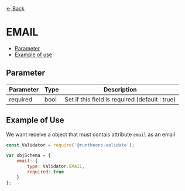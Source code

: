 [<- Back](https://github.com/iamousseni/runtheons-validate#type)

# EMAIL

- [Parameter](https://github.com/iamousseni/runtheons-validate/blob/master/doc/email.md#parameter)
- [Example of use](https://github.com/iamousseni/runtheons-validate/blob/master/doc/email.md#example-of-use)

## Parameter

| Parameter | Type | Description                                    |
| --------- | ---- | ---------------------------------------------- |
| required  | bool | Set if this field is required (default : true) |

## Example of Use

We want receive a object that must contais attribute `email` as an email

```javascript
const Validator = require('@runtheons-validate');

var objSchema = {
	email: {
		type: Validator.EMAIL,
		required: true
	}
};
```

